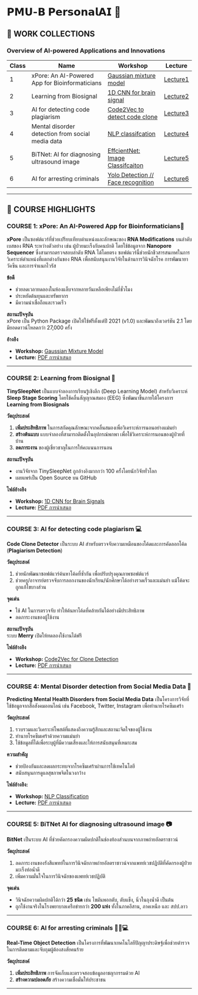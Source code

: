 # **𝗣𝗠𝗨-𝗕 𝗣𝗲𝗿𝘀𝗼𝗻𝗮𝗹𝗔𝗜 🤖**

## **🔎 WORK COLLECTIONS**  
### **Overview of AI-powered Applications and Innovations**  
**Class** | **Name** | **Workshop** | **Lecture**
--- | --- | --- | ---
1 | xPore: An AI-Powered App for Bioinformaticians | [Gaussian mixture model](https://github.com/punramon/PMU-B-PersonalAI/blob/main/Workshop_GMM.ipynb) | [Lecture1](https://github.com/punramon/PMU-B-PersonalAI/blob/main/Lecture/Lecture_Xpore%20.pdf)
2 | Learning from Biosignal | [1D CNN for brain signal](https://github.com/punramon/PMU-B-PersonalAI/blob/main/model.py) | [Lecture2](https://github.com/punramon/PMU-B-PersonalAI/blob/main/Lecture/Lecture_learning_from_biosignals.pdf)
3 | AI for detecting code plagiarism | [Code2Vec to detect code clone](https://github.com/punramon/PMU-B-PersonalAI/blob/main/Workshop_CodeCloneDetection.ipynb) | [Lecture3](https://github.com/punramon/PMU-B-PersonalAI/blob/main/Lecture/Lecture_CodeClone.pdf)
4 | Mental disorder detection from social media data | [NLP classifcation](https://github.com/punramon/PMU-B-PersonalAI/blob/main/Workshop_NLPclassifcation.ipynb) | [Lecture4](https://github.com/punramon/PMU-B-PersonalAI/blob/main/Lecture/Lecture_AI%20for%20Detecting%20Users%20with%20Mental%20Disorders%20from%20Social%20media.pdf)
5 | BiTNet: AI for diagnosing ultrasound image | [EffcientNet: Image Classifcaiton](https://github.com/punramon/PMU-B-PersonalAI/blob/main/Workshop_PMUB_Personal_AI_Image_classification_EfficientNetB5.ipynb) | [Lecture5](https://github.com/punramon/PMU-B-PersonalAI/blob/main/Lecture/Lecture_BitNet.pdf)
6 | AI for arresting criminals | [Yolo Detection // Face recognition](https://github.com/punramon/PMU-B-PersonalAI/blob/main/Workshop_Train_Yolov8_Object_Detection_on_Custom_Dataset.ipynb) | [Lecture6](https://github.com/punramon/PMU-B-PersonalAI/blob/main/Lecture/Lecture_ObjectDetection.pdf)

---
## **🚀 COURSE HIGHLIGHTS**  

### **COURSE 1: xPore: An AI-Powered App for Bioinformaticians🧬**  
**xPore** เป็นซอฟต์แวร์ที่ช่วยเปรียบเทียบตำแหน่งและลักษณะของ **RNA Modifications** บนลำดับเบสของ RNA ระหว่างตัวอย่าง เช่น ผู้ป่วยมะเร็งกับคนปกติ โดยใช้ข้อมูลจาก **Nanopore Sequencer** ซึ่งสามารถตรวจสอบลำดับ RNA ได้โดยตรง ซอฟต์แวร์นี้ช่วยนักชีวสารสนเทศในการวิเคราะห์ตำแหน่งที่แตกต่างกันของ RNA เพื่อสนับสนุนงานวิจัยในด้านการวินิจฉัยโรค การพัฒนายา วัคซีน และการจำแนกไวรัส  

**ข้อดี**  
- ช่วยลดเวลาทดลองในห้องแล็บจากหลายวันเหลือเพียงไม่กี่ชั่วโมง  
- ประหยัดต้นทุนและทรัพยากร  
- มีความน่าเชื่อถือและรวดเร็ว  

**สถานะปัจจุบัน**  
xPore เป็น Python Package เปิดให้ใช้ฟรีตั้งแต่ปี 2021 (v1.0) และพัฒนาถึงเวอร์ชัน 2.1 โดยมียอดดาวน์โหลดกว่า 27,000 ครั้ง

**อ้างอิง**  
- **Workshop:** [Gaussian Mixture Model](WorkShop/WorkShop1_xPore.ipynb)  
- **Lecture:** [PDF การนำเสนอ](Lecture/Lecture1_xPore.pdf)  
---

### **COURSE 2: Learning from Biosignal 🧠**  
**TinySleepNet** เป็นแบบจำลองการเรียนรู้เชิงลึก (Deep Learning Model) สำหรับวิเคราะห์ **Sleep Stage Scoring** โดยใช้คลื่นสัญญาณสมอง (EEG) ซึ่งพัฒนาขึ้นภายใต้โครงการ **Learning from Biosignals**  

**วัตถุประสงค์**  
1. **เพิ่มประสิทธิภาพ** ในการสกัดคุณลักษณะจากคลื่นสมองเพื่อวิเคราะห์การนอนอย่างแม่นยำ  
2. **สร้างต้นแบบ** แบบจำลองที่สามารถติดตั้งในอุปกรณ์พกพา เพื่อใช้วิเคราะห์การนอนของผู้ป่วยที่บ้าน  
3. **ลดภาระงาน** ของผู้เชี่ยวชาญในการให้คะแนนการนอน  

**สถานะปัจจุบัน**  
- งานวิจัยจาก TinySleepNet ถูกอ้างอิงมากกว่า 100 ครั้งโดยนักวิจัยทั่วโลก  
- เผยแพร่เป็น Open Source บน GitHub 

**ไฟล์อ้างอิง**  
- **Workshop:** [1D CNN for Brain Signals](WorkShop/WorkShop2_BiosignalModel.py)  
- **Lecture:** [PDF การนำเสนอ](Lecture/Lecture2_Biosignal.pdf)  

---

### **COURSE 3: AI for detecting code plagiarism 💻**   
**Code Clone Detector** เป็นระบบ AI สำหรับตรวจจับความเหมือนของโค้ดและการคัดลอกโค้ด (**Plagiarism Detection**)  

**วัตถุประสงค์**  
1. ช่วยนักพัฒนาซอฟต์แวร์ค้นหาโค้ดที่ซ้ำกัน เพื่อปรับปรุงคุณภาพซอฟต์แวร์  
2. ช่วยครู/อาจารย์ตรวจจับการลอกงานของนักเรียน/นักศึกษาได้อย่างรวดเร็วและแม่นยำ แม้โค้ดจะถูกแก้ไขบางส่วน  

**จุดเด่น**  
- ใช้ AI ในการตรวจจับ ทำให้ค้นหาโค้ดที่คล้ายกันได้อย่างมีประสิทธิภาพ  
- ลดภาระงานของผู้ใช้งาน  

**สถานะปัจจุบัน**  
ระบบ **Merry** เปิดให้ทดลองใช้งานได้ฟรี 

**ไฟล์อ้างอิง**  
- **Workshop:** [Code2Vec for Clone Detection](WorkShop/WorkShop3_CodeClone.ipynb)  
- **Lecture:** [PDF การนำเสนอ](Lecture/Lecture3_CodePlagiarism.pdf)  

---

### **COURSE 4: Mental Disorder detection from Social Media Data 📝**   
**Predicting Mental Health Disorders from Social Media Data** เป็นโครงการวิจัยที่ใช้ข้อมูลจากสื่อสังคมออนไลน์ เช่น Facebook, Twitter, Instagram เพื่อทำนายโรคซึมเศร้า  

**วัตถุประสงค์**  
1. รวบรวมและวิเคราะห์โพสต์ที่แสดงถึงความรู้สึกและสถานะจิตใจของผู้ใช้งาน  
2. ทำนายโรคซึมเศร้าด้วยความแม่นยำ  
3. ใช้ข้อมูลที่ได้เพื่อระบุผู้ที่มีความเสี่ยงและให้การสนับสนุนที่เหมาะสม  

**ความสำคัญ**  
- ช่วยป้องกันและลดผลกระทบจากโรคซึมเศร้าผ่านการใช้เทคโนโลยี  
- สนับสนุนการดูแลสุขภาพจิตในวงกว้าง    

**ไฟล์อ้างอิง:**  
- **Workshop:** [NLP Classification](WorkShop/WorkShop4_NLPClassification.ipynb)  
- **Lecture:** [PDF การนำเสนอ](Lecture/Lecture4_MentalDisorderfromSocialMedia.pdf)  

---

### **COURSE 5: BiTNet AI for diagnosing ultrasound image 📷**  
**BitNet** เป็นระบบ AI ที่ช่วยคัดกรองความผิดปกติในช่องท้องส่วนบนจากภาพถ่ายอัลตราซาวน์  

**วัตถุประสงค์**  
1. ลดภาระงานของรังสีแพทย์ในการวินิจฉัยภาพถ่ายอัลตราซาวน์จากแพทย์เวชปฏิบัติที่คัดกรองผู้ป่วยมะเร็งท่อน้ำดี  
2. เพิ่มความมั่นใจในการวินิจฉัยของแพทย์เวชปฏิบัติ  

**จุดเด่น**  
- วินิจฉัยความผิดปกติได้กว่า **25 ชนิด** เช่น ไขมันพอกตับ, ตับแข็ง, นิ่วในถุงน้ำดี เป็นต้น  
- ถูกใช้งานจริงในโรงพยาบาลเครือข่ายกว่า **200 แห่ง** ทั้งในภาคอีสาน, ภาคเหนือ และ สปป.ลาว  
---

### **COURSE 6: AI for arresting criminals 👮‍♂️💻**
**Real-Time Object Detection** เป็นโครงการที่พัฒนาเทคโนโลยีปัญญาประดิษฐ์เพื่อช่วยตำรวจในการติดตามและจับกุมผู้ต้องสงสัยคนร้าย  

**วัตถุประสงค์**  
1. **เพิ่มประสิทธิภาพ** การจัดเก็บและตรวจสอบข้อมูลอาชญากรรมด้วย AI  
2. **สร้างความปลอดภัย** สร้างความเชื่อมั่นให้ประชาชน 

---
